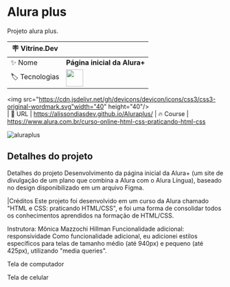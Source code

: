 # Alura plus

Projeto alura plus.

          

            
          

| :placard: Vitrine.Dev |     |
| -------------  | --- |
| :sparkles: Nome        | **Página inicial da Alura+**
| :label: Tecnologias |  <img src="https://cdn.jsdelivr.net/gh/devicons/devicon/icons/html5/html5-original.svg" width="40" height="40"/>
<img src="https://cdn.jsdelivr.net/gh/devicons/devicon/icons/css3/css3-original-wordmark.svg"width="40" height="40"/>                 
| :rocket: URL         | https://alissondiasdev.github.io/Aluraplus/
| :fire: Course     | https://www.alura.com.br/curso-online-html-css-praticando-html-css

<!-- Inserir imagem com a #vitrinedev ao final do link -->
![aluraplus](https://user-images.githubusercontent.com/84820359/210069468-cd0ee478-7e76-49d1-b95d-bca17755c79d.png#vitrinedev)



## Detalhes do projeto

Detalhes do projeto
Desenvolvimento da página inicial da Alura+ (um site de divulgação de um plano que combina a Alura com o Alura Língua), baseado no design disponibilizado em um arquivo Figma.

|Créditos
Este projeto foi desenvolvido em um curso da Alura chamado "HTML e CSS: praticando HTML/CSS", e foi uma forma de consolidar todos os conhecimentos aprendidos na formação de HTML/CSS.

Instrutora: Mônica Mazzochi Hillman
Funcionalidade adicional: responsividade
Como funcionalidade adicional, eu adicionei estilos específicos para telas de tamanho médio (até 940px) e pequeno (até 425px), utilizando "media queries".

Tela de computador

Tela de celular

